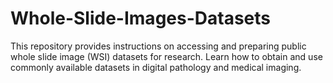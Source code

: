 # Whole-Slide-Images-Datasets
This repository provides instructions on accessing and preparing public whole slide image (WSI) datasets for research. Learn how to obtain and use commonly available datasets in digital pathology and medical imaging.
